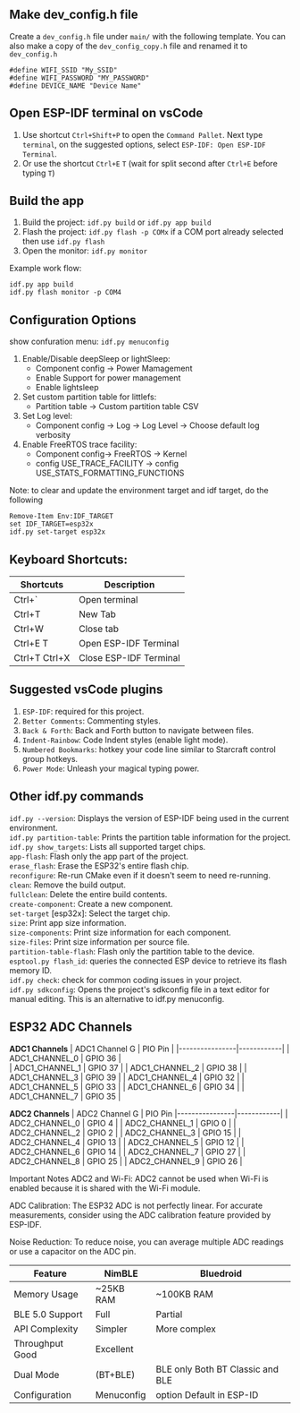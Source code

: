 ## Make dev_config.h file

Create a `dev_config.h` file under `main/` with the following template. You can also make a copy of the `dev_config_copy.h` file and renamed it to `dev_config.h`

```
#define WIFI_SSID "My_SSID"
#define WIFI_PASSWORD "MY_PASSWORD"
#define DEVICE_NAME "Device Name"
```

## Open ESP-IDF terminal on vsCode

1. Use shortcut `Ctrl+Shift+P` to open the `Command Pallet`. Next type `terminal`, on the suggested options, select `ESP-IDF: Open ESP-IDF Terminal`.
2. Or use the shortcut `Ctrl+E`  `T` (wait for split second after `Ctrl+E` before typing `T`)

## Build the app

1. Build the project: `idf.py build` or `idf.py app build`
2. Flash the project: `idf.py flash -p COMx` if a COM port already selected then use `idf.py flash`
3. Open the monitor: `idf.py monitor`
   
Example work flow: <br>
```
idf.py app build
idf.py flash monitor -p COM4
```

## Configuration Options

show confuration menu: `idf.py menuconfig`

1. Enable/Disable deepSleep or lightSleep:
   - Component config -> Power Mamagement 
   - Enable Support for power management
   - Enable lightsleep 
2. Set custom partition table for littlefs:
   - Partition table -> Custom partition table CSV
3. Set Log level:
   - Component config -> Log -> Log Level -> Choose default log verbosity
4. Enable FreeRTOS trace facility:
   - Component config-> FreeRTOS -> Kernel
   - config USE_TRACE_FACILITY -> config USE_STATS_FORMATTING_FUNCTIONS

Note: to clear and update the environment target and idf target, do the following<br>
```
Remove-Item Env:IDF_TARGET
set IDF_TARGET=esp32x
idf.py set-target esp32x
```

## Keyboard Shortcuts:

| Shortcuts       | Description |
| --------------- | --------- |
|Ctrl+`           | Open terminal |
|Ctrl+T           | New Tab |
|Ctrl+W           | Close tab |
|Ctrl+E T         | Open ESP-IDF Terminal |
|Ctrl+T Ctrl+X    | Close ESP-IDF Terminal |

## Suggested vsCode plugins

1. `ESP-IDF`: required for this project.
2. `Better Comments`: Commenting styles.
3. `Back & Forth`: Back and Forth button to navigate between files. 
4. `Indent-Rainbow`: Code Indent styles (enable light mode).
5. `Numbered Bookmarks`: hotkey your code line similar to Starcraft control group hotkeys.
6. `Power Mode`: Unleash your magical typing power.


## Other idf.py commands

`idf.py --version`: Displays the version of ESP-IDF being used in the current environment.<br>
`idf.py partition-table`: Prints the partition table information for the project.<br>
`idf.py show_targets`: Lists all supported target chips.<br> 
`app-flash`: Flash only the app part of the project.<br>
`erase_flash`: Erase the ESP32's entire flash chip.<br>
`reconfigure`: Re-run CMake even if it doesn't seem to need re-running.<br>
`clean`: Remove the build output.<br>
`fullclean`: Delete the entire build contents.<br>
`create-component`: Create a new component.<br>
`set-target` [esp32x]: Select the target chip.<br>
`size`: Print app size information.<br>
`size-components`: Print size information for each component.<br>
`size-files`: Print size information per source file.<br>
`partition-table-flash`: Flash only the partition table to the device.<br>
`esptool.py flash_id`: queries the connected ESP device to retrieve its flash memory ID.<br>
`idf.py check`: check for common coding issues in your project.<br>
`idf.py sdkconfig`: Opens the project's sdkconfig file in a text editor for manual editing. This is an alternative to idf.py menuconfig.<br>

## ESP32 ADC Channels

**ADC1 Channels**
| ADC1 Channel	G |   PIO Pin  |
|----------------|------------|
| ADC1_CHANNEL_0 |   GPIO 36  |  
| ADC1_CHANNEL_1 |   GPIO 37  |
| ADC1_CHANNEL_2 |	GPIO 38  |
| ADC1_CHANNEL_3 |	GPIO 39  |
| ADC1_CHANNEL_4 |	GPIO 32  |
| ADC1_CHANNEL_5 |	GPIO 33  |
| ADC1_CHANNEL_6 |	GPIO 34  |
| ADC1_CHANNEL_7 |	GPIO 35  |
<br>

**ADC2 Channels**
| ADC2 Channel	G |   PIO Pin
|----------------|------------|
| ADC2_CHANNEL_0 |	GPIO 4   |
| ADC2_CHANNEL_1 |	GPIO 0   |
| ADC2_CHANNEL_2 |	GPIO 2   |
| ADC2_CHANNEL_3 |	GPIO 15  |
| ADC2_CHANNEL_4 |	GPIO 13  |
| ADC2_CHANNEL_5 |	GPIO 12  |
| ADC2_CHANNEL_6 |	GPIO 14  |
| ADC2_CHANNEL_7 |	GPIO 27  |
| ADC2_CHANNEL_8 |	GPIO 25  |
| ADC2_CHANNEL_9 |	GPIO 26  |


Important Notes
ADC2 and Wi-Fi:
   ADC2 cannot be used when Wi-Fi is enabled because it is shared with the Wi-Fi module.

ADC Calibration:
   The ESP32 ADC is not perfectly linear. For accurate measurements, consider using the ADC calibration feature provided by ESP-IDF.

Noise Reduction:
   To reduce noise, you can average multiple ADC readings or use a capacitor on the ADC pin.



   
|Feature	         | NimBLE	      | Bluedroid       |
|-----------------|--------------|-----------------|
|Memory Usage	   | ~25KB RAM 	| ~100KB RAM      |
|BLE 5.0 Support	| Full      	| Partial         |
|API Complexity	| Simpler	   | More complex    |
|Throughput	Good	| Excellent|   |                 |
|Dual Mode        | (BT+BLE)	   | BLE only	Both BT Classic and BLE |
|Configuration	   | Menuconfig   | option	Default in ESP-ID |